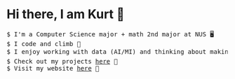 # Hi there, I am Kurt 👋

<pre>
$ I'm a Computer Science major + math 2nd major at NUS 🖥️
$ I code and climb 🧗 
$ I enjoy working with data (AI/MI) and thinking about making things go fast (Parallel) 📈
$ Check out my projects <a href="https://github.com/Kurtyjlee?tab=repositories">here</a> 🦾
$ Visit my website <a href="https://kurtlee.dev">here</a> 🤖
</pre>

